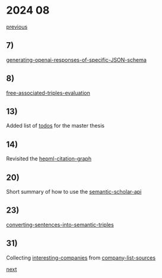 # 2024 08

[previous](2024-07.md)

## 7)
[generating-openai-responses-of-specific-JSON-schema](../../topics/code/know-how/generating-openai-responses-of-specific-JSON-schema.md)

## 8)
[free-associated-triples-evaluation](../../topics/master-thesis/evaluation/free-associated-triples-evaluation.md)

## 13)
Added list of [todos](../../topics/master-thesis/planing/todos.md) for the master thesis

## 14)
Revisited the [hepml-citation-graph](../../topics/master-thesis/extraction/hepml-citation-graph.md)

## 20)
Short summary of how to use the [semantic-scholar-api](../../topics/master-thesis/extraction/semantic-scholar-api.md)

## 23)
[converting-sentences-into-semantic-triples](../../topics/master-thesis/evaluation/converting-sentences-into-semantic-triples.md)

## 31)
Collecting [interesting-companies](../../topics/world/companies/interesting-companies.md) from [company-list-sources](../../topics/world/companies/company-list-sources.md)

[next](2024-09.md)
